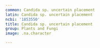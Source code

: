 ```yaml
---
common: Candida sp. uncertain placement
latin: Candida sp. uncertain placement
ncbi: '1853550'
title: Candida sp. uncertain placement
group: Plants and Fungi
image: .na.character

---
```

